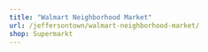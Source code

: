 ```yaml
---
title: "Walmart Neighborhood Market"
url: /jeffersontown/walmart-neighborhood-market/
shop: Supermarkt
---
```

